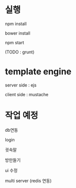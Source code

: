# 실행
npm install

bower install

npm start

(TODO : grunt)


# template engine
server side : ejs

client side : mustache


# 작업 예정
db연동

login

귓속말

방만들기

ui 수정

multi server (redis 연동)
